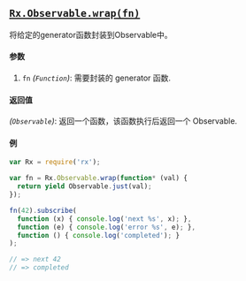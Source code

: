 ## [`Rx.Observable.wrap(fn)`](https://github.com/Reactive-Extensions/RxJS/blob/master/src/core/linq/observable/spawn.js)

将给定的generator函数封装到Observable中。

#### 参数
1. `fn` *(`Function`)*: 需要封装的 generator 函数.

#### 返回值
*(`Observable`)*: 返回一个函数，该函数执行后返回一个 Observable.

#### 例

```js
var Rx = require('rx');

var fn = Rx.Observable.wrap(function* (val) {
  return yield Observable.just(val);
});

fn(42).subscribe(
  function (x) { console.log('next %s', x); },
  function (e) { console.log('error %s', e); },
  function () { console.log('completed'); }
);

// => next 42
// => completed
```
